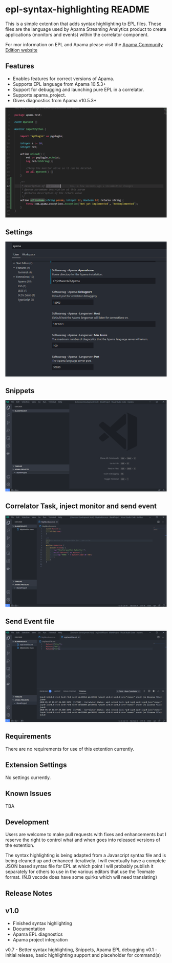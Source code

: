 # epl-syntax-highlighting README

This is a simple extention that adds syntax highlighting to EPL files. These files are the language used by Apama Streaming Analytics product to create applications (monitors and events) within the correlator component.

For mor information on EPL and Apama please visit the [Apama Community Edition website](http://www.apamacommunity.com/)

## Features

* Enables features for correct versions of Apama.
* Supports EPL language from Apama 10.5.3+
* Support for debugging and launching pure EPL in a correlator.
* Supports apama_project.
* Gives diagnostics from Apama v10.5.3+

![example code](images/mainpage.PNG)

## Settings

![Snippets](images/settings.png)

## Snippets

![Snippets](images/1-snippets.gif)

## Correlator Task, inject monitor and send event

![Snippets](images/2-runcorr-inject.gif)

## Send Event file

![Snippets](images/3-evtfile-send.gif)

## Requirements

There are no requirements for use of this extention currently.

## Extension Settings

No settings currently.

## Known Issues

TBA

## Development

Users are welcome to make pull requests with fixes and enhancements but I reserve the right to control what and when goes into released versions of the extention.

The syntax highlighting is being adapted from a Javascript syntax file and is being cleaned up and enhanced iteratively. I will eventually have a complete JSON based syntax file for EPL at which point I will probably publish it separately for others to use in the various editors that use the Texmate format. (N.B vscode does have some quirks which will need translating)

## Release Notes

## v1.0

* Finished syntax highlighting
* Documentation
* Apama EPL diagnostics
* Apama project integration

v0.7 - Better syntax highlighting, Snippets, Apama EPL debugging 
v0.1 - initial release, basic highlighting support and placeholder for command(s)
